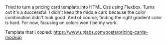 Tried to turn a pricing card template into HTML Css using Flexbox. Turns out it's a successful.
I didn't keep the middle card because the color combination didn't look good. And of course, finding the right gradient color is hard. For now, focusing on colors won't be my work.

Template that I copied: https://www.uplabs.com/posts/pricing-cards-mockup